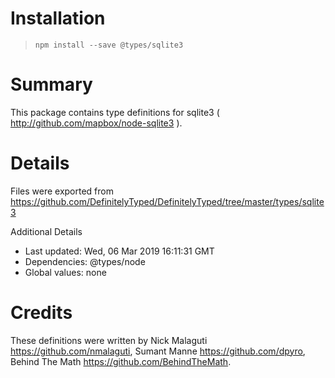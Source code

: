 # Installation
> `npm install --save @types/sqlite3`

# Summary
This package contains type definitions for sqlite3 ( http://github.com/mapbox/node-sqlite3 ).

# Details
Files were exported from https://github.com/DefinitelyTyped/DefinitelyTyped/tree/master/types/sqlite3

Additional Details
 * Last updated: Wed, 06 Mar 2019 16:11:31 GMT
 * Dependencies: @types/node
 * Global values: none

# Credits
These definitions were written by Nick Malaguti <https://github.com/nmalaguti>, Sumant Manne <https://github.com/dpyro>, Behind The Math <https://github.com/BehindTheMath>.
